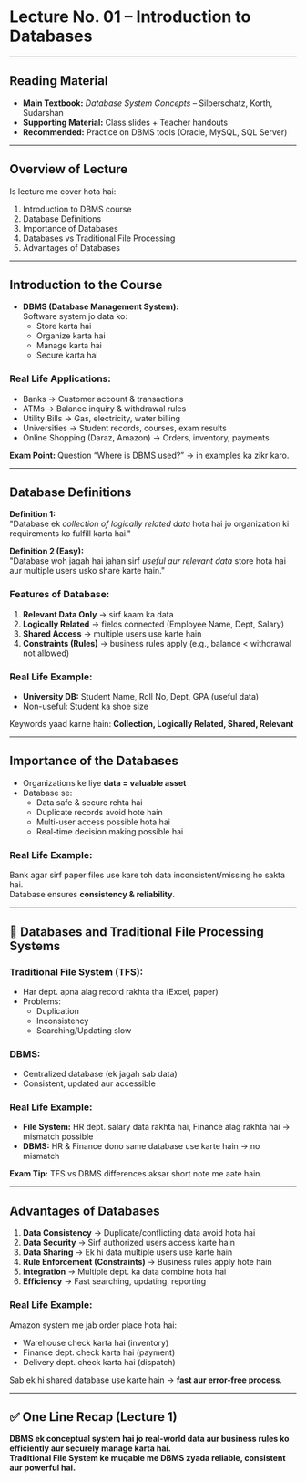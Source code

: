 # Lecture No. 01 – Introduction to Databases

---

## Reading Material

- **Main Textbook:** *Database System Concepts* – Silberschatz, Korth, Sudarshan  
- **Supporting Material:** Class slides + Teacher handouts  
- **Recommended:** Practice on DBMS tools (Oracle, MySQL, SQL Server)  

---

## Overview of Lecture
Is lecture me cover hota hai:
1. Introduction to DBMS course  
2. Database Definitions  
3. Importance of Databases  
4. Databases vs Traditional File Processing  
5. Advantages of Databases  

---

## Introduction to the Course
- **DBMS (Database Management System):**  
  Software system jo data ko:
  - Store karta hai  
  - Organize karta hai  
  - Manage karta hai  
  - Secure karta hai  

### Real Life Applications:
- Banks → Customer account & transactions  
- ATMs → Balance inquiry & withdrawal rules  
- Utility Bills → Gas, electricity, water billing  
- Universities → Student records, courses, exam results  
- Online Shopping (Daraz, Amazon) → Orders, inventory, payments  

**Exam Point:** Question “Where is DBMS used?” → in examples ka zikr karo.

---

##  Database Definitions
**Definition 1:**  
"Database ek *collection of logically related data* hota hai jo organization ki requirements ko fulfill karta hai."

**Definition 2 (Easy):**  
"Database woh jagah hai jahan sirf *useful aur relevant data* store hota hai aur multiple users usko share karte hain."

###  Features of Database:
1. **Relevant Data Only** → sirf kaam ka data  
2. **Logically Related** → fields connected (Employee Name, Dept, Salary)  
3. **Shared Access** → multiple users use karte hain  
4. **Constraints (Rules)** → business rules apply (e.g., balance < withdrawal not allowed)  

###  Real Life Example:
- **University DB:** Student Name, Roll No, Dept, GPA (useful data)  
- Non-useful: Student ka shoe size  

Keywords yaad karne hain: **Collection, Logically Related, Shared, Relevant**

---

## Importance of the Databases

- Organizations ke liye **data = valuable asset**  
- Database se:
  - Data safe & secure rehta hai  
  - Duplicate records avoid hote hain  
  - Multi-user access possible hota hai  
  - Real-time decision making possible hai  

### Real Life Example:

Bank agar sirf paper files use kare toh data inconsistent/missing ho sakta hai.  
Database ensures **consistency & reliability**.  

---

## 🔹 Databases and Traditional File Processing Systems

### Traditional File System (TFS):

- Har dept. apna alag record rakhta tha (Excel, paper)  
- Problems:  
  - Duplication  
  - Inconsistency  
  - Searching/Updating slow  

### DBMS:

- Centralized database (ek jagah sab data)  
- Consistent, updated aur accessible  

### Real Life Example:

- **File System:** HR dept. salary data rakhta hai, Finance alag rakhta hai → mismatch possible  
- **DBMS:** HR & Finance dono same database use karte hain → no mismatch  

**Exam Tip:** TFS vs DBMS differences aksar short note me aate hain.

---

##  Advantages of Databases

1. **Data Consistency** → Duplicate/conflicting data avoid hota hai  
2. **Data Security** → Sirf authorized users access karte hain  
3. **Data Sharing** → Ek hi data multiple users use karte hain  
4. **Rule Enforcement (Constraints)** → Business rules apply hote hain  
5. **Integration** → Multiple dept. ka data combine hota hai  
6. **Efficiency** → Fast searching, updating, reporting  

###  Real Life Example:

Amazon system me jab order place hota hai:

- Warehouse check karta hai (inventory)  
- Finance dept. check karta hai (payment)  
- Delivery dept. check karta hai (dispatch)  

Sab ek hi shared database use karte hain → **fast aur error-free process**.  

---

## ✅ One Line Recap (Lecture 1)
**DBMS ek conceptual system hai jo real-world data aur business rules ko efficiently aur securely manage karta hai.  
Traditional File System ke muqable me DBMS zyada reliable, consistent aur powerful hai.**
